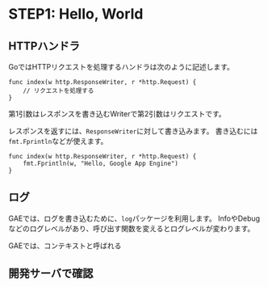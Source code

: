 # STEP1: Hello, World

## HTTPハンドラ

GoではHTTPリクエストを処理するハンドラは次のように記述します。

```
func index(w http.ResponseWriter, r *http.Request) {
    // リクエストを処理する
}
```

第1引数はレスポンスを書き込むWriterで第2引数はリクエストです。

レスポンスを返すには、`ResponseWriter`に対して書き込みます。
書き込むには`fmt.Fprintln`などが使えます。

```
func index(w http.ResponseWriter, r *http.Request) {
	fmt.Fprintln(w, "Hello, Google App Engine")
}
```

## ログ

GAEでは、ログを書き込むために、`log`パッケージを利用します。
InfoやDebugなどのログレベルがあり、呼び出す関数を変えるとログレベルが変わります。

GAEでは、コンテキストと呼ばれる

## 開発サーバで確認

